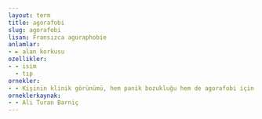 ```yaml
---
layout: term
title: agorafobi
slug: agorafobi
lisan: Fransızca agoraphobie
anlamlar:
- ► alan korkusu
ozellikler:
- - isim
  - tıp
ornekler:
- - Kişinin klinik görünümü, hem panik bozukluğu hem de agorafobi için tanı ölçütlerini karşılıyorsa her iki tanı birlikte konmalıdır.
orneklerkaynak:
- - Ali Turan Barniç
---
```

